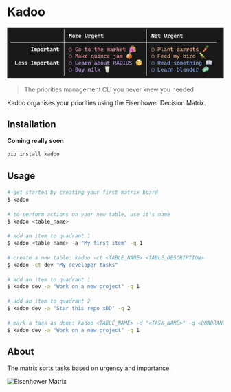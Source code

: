 # Kadoo

![Example](https://github.com/TechWiz-3/kadoo-cli/blob/main/media/example1.png?raw=true)

> The priorities management CLI you never knew you needed

Kadoo organises your priorities using the Eisenhower Decision Matrix.  

## Installation
**Coming really soon**
```sh
pip install kadoo
```

## Usage

```sh
# get started by creating your first matrix board
$ kadoo

# to perform actions on your new table, use it's name
$ kadoo <table_name>

# add an item to quadrant 1
$ kadoo <table_name> -a "My first item" -q 1

# create a new table: kadoo -ct <TABLE_NAME> <TABLE_DESCRIPTION>
$ kadoo -ct dev "My developer tasks"

# add an item to quadrant 1
$ kadoo dev -a "Work on a new project" -q 1

# add an item to quadrant 2
$ kadoo dev -a "Star this repo xDD" -q 2

# mark a task as done: kadoo <TABLE_NAME> -d "<TASK_NAME>" -q <QUADRANT>
$ kadoo dev -a "Work on a new project" -q 1
```

## About 
The matrix sorts tasks based on urgency and importance.  

<img src="https://luxafor.com/wp-content/uploads/2022/06/The-Eisenhower-Decision-Matrix-png-1024x768.png" alt="Eisenhower Matrix" width="400">
